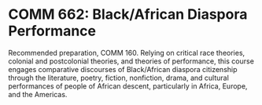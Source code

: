 # COMM 662: Black/African Diaspora Performance

Recommended preparation, COMM 160. Relying on critical race theories, colonial and postcolonial theories, and theories of performance, this course engages comparative discourses of Black/African diaspora citizenship through the literature, poetry, fiction, nonfiction, drama, and cultural performances of people of African descent, particularly in Africa, Europe, and the Americas.